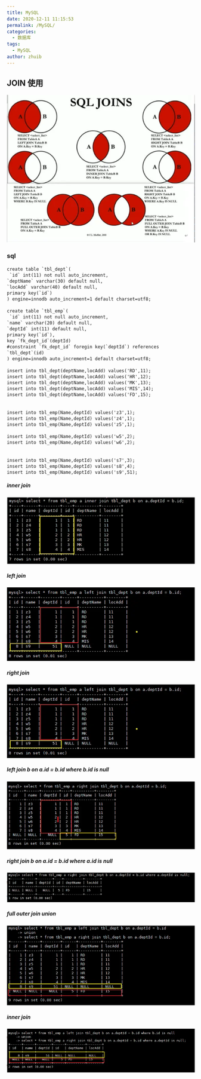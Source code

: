 ```yaml
---
title: MySQL
date: 2020-12-11 11:15:53
permalink: /MySQL/
categories:
  - 数据库
tags:
  - MySQL
author: zhuib
---
```


## JOIN 使用

![alt text](./image.png)

### sql

```
create table `tbl_dept`(
 `id` int(11) not null auto_increment,
`deptName` varchar(30) default null,
`locAdd` varchar(40) default null,
primary key(`id`)
) engine=innodb auto_increment=1 default charset=utf8;

create table `tbl_emp`(
 `id` int(11) not null auto_increment,
`name` varchar(20) default null,
`deptId` int(11) default null,
primary key(`id`),
key `fk_dept_id`(deptId)
#constraint `fk_dept_id` foregin key(`deptId`) references `tbl_dept`(id)
) engine=innodb auto_increment=1 default charset=utf8;

insert into tbl_dept(deptName,locAdd) values('RD',11);
insert into tbl_dept(deptName,locAdd) values('HR',12);
insert into tbl_dept(deptName,locAdd) values('MK',13);
insert into tbl_dept(deptName,locAdd) values('MIS',14);
insert into tbl_dept(deptName,locAdd) values('FD',15);


insert into tbl_emp(Name,deptId) values('z3',1);
insert into tbl_emp(Name,deptId) values('z4',1);
insert into tbl_emp(Name,deptId) values('z5',1);

insert into tbl_emp(Name,deptId) values('w5',2);
insert into tbl_emp(Name,deptId) values('w6',2);


insert into tbl_emp(Name,deptId) values('s7',3);
insert into tbl_emp(Name,deptId) values('s8',4);
insert into tbl_emp(Name,deptId) values('s9',51);

```

##### inner join

![alt text](./image-1.png)

##### left join

![alt text](./image-2.png)

##### right join

![alt text](./image-3.png)

##### left join b on a.id = b.id where b.id is null

![alt text](./image-4.png)

##### right join b on a.id = b.id where a.id is null

![alt text](./image-5.png)

##### full outer join union

![alt text](./image-6.png)

##### inner join

![alt text](./image-7.png)
